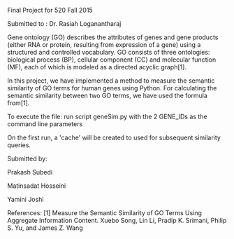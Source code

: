 Final Project for 520 Fall 2015

Submitted to : Dr. Rasiah Loganantharaj


Gene ontology (GO) describes the attributes of genes and gene products (either RNA or protein, resulting from expression of a gene) using a structured and controlled vocabulary. GO consists of three ontologies: biological process (BP), cellular component (CC) and molecular function (MF), each of which is modeled as a directed acyclic graph[1].

In this project, we have implemented a method to measure the semantic similarity of GO terms for human genes using Python. For calculating the semantic similarity between two GO terms, we have used the formula from[1].

To execute the file:
run script geneSim.py with the 2 GENE_IDs as the command line parameters

On the first run, a 'cache' will be created to used for subsequent similarity queries.

Submitted by:

Prakash Subedi

Matinsadat Hosseini

Yamini Joshi  


References:
[1] Measure the Semantic Similarity of GO Terms Using Aggregate Information Content.
Xuebo Song, Lin Li, Pradip K. Srimani, Philip S. Yu, and James Z. Wang
